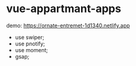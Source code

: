 # vue-appartmant-apps

demo: https://ornate-entremet-1d1340.netlify.app
 - use swiper;
 - use pnotify;
 - use moment;
 - gsap;
